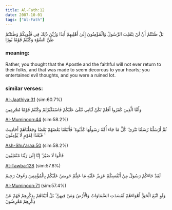 ```yaml
---
title: Al-Fath:12
date: 2007-10-01
tags: ["Al-Fath"]
---
```

بَلْ ظَنَنْتُمْ أَنْ لَنْ يَنْقَلِبَ الرَّسُولُ وَالْمُؤْمِنُونَ إِلَىٰ أَهْلِيهِمْ أَبَدًا وَزُيِّنَ ذَٰلِكَ فِي قُلُوبِكُمْ وَظَنَنْتُمْ ظَنَّ السَّوْءِ وَكُنْتُمْ قَوْمًا بُورًا
### meaning: 
Rather, you thought that the Apostle and the faithful will not ever return to their folks, and that was made to seem decorous to your hearts; you entertained evil thoughts, and you were a ruined lot.
### similar verses: 

[Al-Jaathiya:31](/45/31) (sim:60.7%)

وَأَمَّا الَّذِينَ كَفَرُوا أَفَلَمْ تَكُنْ آيَاتِي تُتْلَىٰ عَلَيْكُمْ فَاسْتَكْبَرْتُمْ وَكُنْتُمْ قَوْمًا مُجْرِمِينَ

[Al-Muminoon:44](/23/44) (sim:58.2%)

ثُمَّ أَرْسَلْنَا رُسُلَنَا تَتْرَىٰ ۖ كُلَّ مَا جَاءَ أُمَّةً رَسُولُهَا كَذَّبُوهُ ۚ فَأَتْبَعْنَا بَعْضَهُمْ بَعْضًا وَجَعَلْنَاهُمْ أَحَادِيثَ ۚ فَبُعْدًا لِقَوْمٍ لَا يُؤْمِنُونَ

[Ash-Shu'araa:50](/26/50) (sim:58.2%)

قَالُوا لَا ضَيْرَ ۖ إِنَّا إِلَىٰ رَبِّنَا مُنْقَلِبُونَ

[At-Tawba:128](/9/128) (sim:57.8%)

لَقَدْ جَاءَكُمْ رَسُولٌ مِنْ أَنْفُسِكُمْ عَزِيزٌ عَلَيْهِ مَا عَنِتُّمْ حَرِيصٌ عَلَيْكُمْ بِالْمُؤْمِنِينَ رَءُوفٌ رَحِيمٌ

[Al-Muminoon:71](/23/71) (sim:57.4%)

وَلَوِ اتَّبَعَ الْحَقُّ أَهْوَاءَهُمْ لَفَسَدَتِ السَّمَاوَاتُ وَالْأَرْضُ وَمَنْ فِيهِنَّ ۚ بَلْ أَتَيْنَاهُمْ بِذِكْرِهِمْ فَهُمْ عَنْ ذِكْرِهِمْ مُعْرِضُونَ
